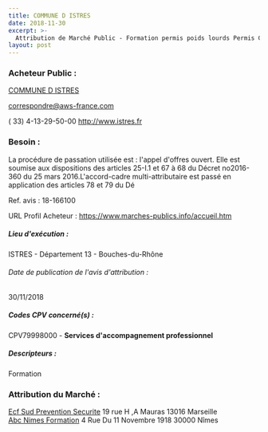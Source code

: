 ```yaml
---
title: COMMUNE D ISTRES
date: 2018-11-30
excerpt: >-
  Attribution de Marché Public - Formation permis poids lourds Permis C et Fimo Marchandises des agents de la ville d'Istres
layout: post
---
```


### Acheteur Public : 
<a href="/acheteur-32/siren-211300470"> COMMUNE D ISTRES</a><br/>



correspondre@aws-france.com

( 33) 4-13-29-50-00
http://www.istres.fr
### Besoin :

La procédure de passation utilisée est : l'appel d'offres ouvert. Elle est soumise aux dispositions des articles 25-I.1 et 67 à 68 du Décret no2016-360 du 25 mars 2016.L'accord-cadre multi-attributaire est passé en application des articles 78 et 79 du Dé

Ref. avis : 18-166100

URL Profil Acheteur : https://www.marches-publics.info/accueil.htm

##### Lieu d'exécution :

ISTRES - Département 13 - Bouches-du-Rhône

###### Date de publication de l'avis d'attribution : 
30/11/2018

##### Codes CPV concerné(s) :
CPV79998000 - **Services d'accompagnement professionnel** <br/>

##### Descripteurs :
Formation <br/>

### Attribution du Marché :
<a href="/entreprise-258/siren-390589133"> Ecf Sud Prevention Securite</a>    19 rue H ,A Mauras 13016 Marseille <br/>
<a href=""> Abc Nimes Formation</a>    4 Rue Du 11 Novembre 1918 30000 Nîmes <br/>
